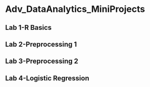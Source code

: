 # Adv_DataAnalytics_MiniProjects
## Lab 1-R Basics
## Lab 2-Preprocessing 1
## 	Lab 3-Preprocessing 2
## Lab 4-Logistic  Regression
  
